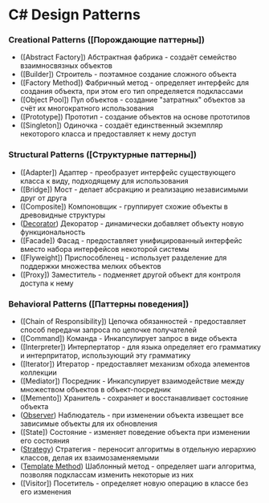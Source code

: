# C# Design Patterns

### Creational Patterns ([Порождающие паттерны])
* ([Abstract Factory]) Абстрактная фабрика - создаёт семейство взаимносвязных объектов
* ([Builder]) Строитель - поэтамное создание сложного объекта
* ([Factory Method]) Фабричный метод - определяет интерфейс для создания объекта, при этом его тип определяется подклассами
* ([Object Pool]) Пул объектов - создание "затратных" объектов за счёт их многократного использования
* ([Prototype]) Прототип - создание объектов на основе прототипов
* ([Singleton]) Одиночка - создаёт единственный экземпляр некоторого класса и предоставляет к нему доступ
### Structural Patterns ([Структурные паттерны])
* ([Adapter]) Адаптер - преобразует интерфейс существующего класса к виду, подходящему для использования
* ([Bridge]) Мост - делает абсракцию и реализацию независимыми друг от друга
* ([Composite]) Компоновщик - группирует схожие объекты в древовидные структуры
* ([Decorator]) Декоратор - динамически добавляет объекту новую функциональность
* ([Facade]) Фасад - предоставляет унифицированный интерфейс вместо набора интерфейсов некоторой системы
* ([Flyweight]) Приспособленец - использует разделение для поддержки множества мелких объектов
* ([Proxy]) Заместитель - подменяет другой объект для контроля доступа к нему
### Behavioral Patterns ([Паттерны поведения])
* ([Chain of Responsibility]) Цепочка обязанностей - предоставляет способ передачи запроса по цепочке получателей
* ([Command]) Команда - Инкапсулирует запрос в виде объекта
* ([Interpreter]) Интерпертатор - для языка определяет его грамматику и интерпритатор, использующий эту грамматику
* ([Iterator]) Итератор - предоставляет механизм обхода элементов коллекции
* ([Mediator]) Посредник - Инкапсулирует взаимодействие между множеством объектов в объект-посредник
* ([Memento]) Хранитель - сохраняет и восстанавливает состояние объекта
* ([Observer]) Наблюдатель - при изменении объекта извещает все зависимые объекты для их обновления
* ([State]) Состояние - изменяет поведение объекта при изменении его состояния
* ([Strategy]) Стратегия - переносит алгоритмы в отдельную иерархию классов, делая их взаимозаменяемыми
* ([Template Method]) Шаблонный метод - определяет шаги алгоритма, позволяя подклассам изменить некоторые из них
* ([Visitor]) Посетитель - определяет новую операцию в классе без его изменения

<!-- [Порождающие паттерны]: https://github.com/TheOctan/ -->
<!-- [Структурные паттерны]: https://github.com/TheOctan/ -->
<!-- [Паттерны поведения]: https://github.com/TheOctan/ -->

<!-- [Abstract Factory]: https://github.com/TheOctan/ -->
<!-- [Builder]: https://github.com/TheOctan/ -->
<!-- [Factory Method]: https://github.com/TheOctan/ -->
<!-- [Object Pool]: https://github.com/TheOctan/ -->
<!-- [Prototype]: https://github.com/TheOctan/ -->
<!-- [Singleton]: https://github.com/TheOctan/ -->
<!-- [Adapter]: https://github.com/TheOctan/ -->
<!-- [Bridge]: https://github.com/TheOctan/ -->
<!-- [Composite]: https://github.com/TheOctan/ -->
[Decorator]: https://github.com/TheOctan/Design-Patterns-CS/tree/master/Structural%20Patterns/Decorator
<!-- [Facade]: https://github.com/TheOctan/ -->
<!-- [Flyweight]: https://github.com/TheOctan/ -->
<!-- [Proxy]: https://github.com/TheOctan/ -->
<!-- [Chain of Responsibility]: https://github.com/TheOctan/ -->
<!-- [Command]: https://github.com/TheOctan/ -->
<!-- [Interpreter]: https://github.com/TheOctan/ -->
<!-- [Iterator]: https://github.com/TheOctan/ -->
<!-- [Mediator]: https://github.com/TheOctan/ -->
<!-- [Memento]: https://github.com/TheOctan/ -->
[Observer]: https://github.com/TheOctan/Design-Patterns-CS/tree/master/Behavioral%20Patterns/Observer
<!-- [State]: https://github.com/TheOctan/ -->
[Strategy]: https://github.com/TheOctan/Design-Patterns-CS/tree/master/Behavioral%20Patterns/Strategy
[Template Method]: https://github.com/TheOctan/Design-Patterns-CS/tree/master/Behavioral%20Patterns/Template%20Method
<!-- [Visitor]: https://github.com/TheOctan/ -->
